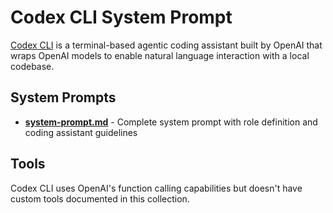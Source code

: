 # Codex CLI System Prompt

[Codex CLI](https://github.com/openai/codex) is a terminal-based agentic coding assistant built by OpenAI that wraps OpenAI models to enable natural language interaction with a local codebase.

## System Prompts

- **[system-prompt.md](system-prompt.md)** - Complete system prompt with role definition and coding assistant guidelines

## Tools

Codex CLI uses OpenAI's function calling capabilities but doesn't have custom tools documented in this collection.